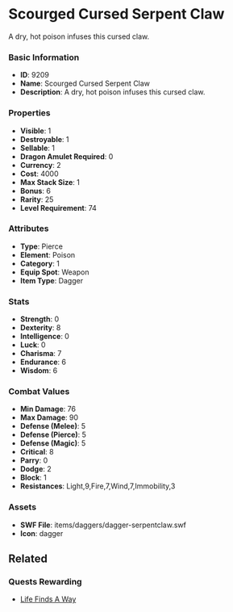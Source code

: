 # Scourged Cursed Serpent Claw

A dry, hot poison infuses this cursed claw.

### Basic Information

- **ID**: 9209
- **Name**: Scourged Cursed Serpent Claw
- **Description**: A dry, hot poison infuses this cursed claw.

### Properties

- **Visible**: 1
- **Destroyable**: 1
- **Sellable**: 1
- **Dragon Amulet Required**: 0
- **Currency**: 2
- **Cost**: 4000
- **Max Stack Size**: 1
- **Bonus**: 6
- **Rarity**: 25
- **Level Requirement**: 74

### Attributes

- **Type**: Pierce
- **Element**: Poison
- **Category**: 1
- **Equip Spot**: Weapon
- **Item Type**: Dagger

### Stats

- **Strength**: 0
- **Dexterity**: 8
- **Intelligence**: 0
- **Luck**: 0
- **Charisma**: 7
- **Endurance**: 6
- **Wisdom**: 6

### Combat Values

- **Min Damage**: 76
- **Max Damage**: 90
- **Defense (Melee)**: 5
- **Defense (Pierce)**: 5
- **Defense (Magic)**: 5
- **Critical**: 8
- **Parry**: 0
- **Dodge**: 2
- **Block**: 1
- **Resistances**: Light,9,Fire,7,Wind,7,Immobility,3

### Assets

- **SWF File**: items/daggers/dagger-serpentclaw.swf
- **Icon**: dagger

## Related

### Quests Rewarding

- [Life Finds A Way](../quests/1031-life-finds-a-way.md)

